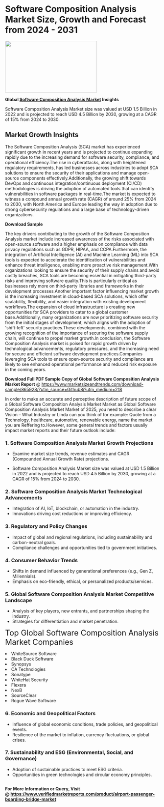 <H1>Software Composition Analysis Market Size, Growth and Forecast from 2024 - 2031</H1><img class="aligncenter size-medium wp-image-584254" src="https://thirdeyenews.in/wp-content/uploads/2024/09/Global-Market-Research-300x168.jpeg" alt="" width="300" height="168" /><p><strong>Global&nbsp;<a href="https://www.marketsizeandtrends.com/download-sample/865928/?utm_source=Github8j?utm_medium=218">Software Composition Analysis Market</a> Insights</strong></p><p>Software Composition Analysis Market size was valued at USD 1.5 Billion in 2022 and is projected to reach USD 4.5 Billion by 2030, growing at a CAGR of 15% from 2024 to 2030.</p><p><h2>Market Growth Insights</h2> <p>The Software Composition Analysis (SCA) market has experienced significant growth in recent years and is projected to continue expanding rapidly due to the increasing demand for software security, compliance, and operational efficiency.The rise in cyberattacks, along with heightened regulatory requirements, has led businesses across industries to adopt SCA solutions to ensure the security of their applications and manage open-source components effectively.Additionally, the growing shift towards DevOps and continuous integration/continuous deployment (CI/CD) methodologies is driving the adoption of automated tools that can identify vulnerabilities in software packages in real-time.The market is expected to witness a compound annual growth rate (CAGR) of around 25% from 2024 to 2030, with North America and Europe leading the way in adoption due to strong cybersecurity regulations and a large base of technology-driven organizations.</p> <p><strong>Download Sample</strong></p> <p>The key drivers contributing to the growth of the Software Composition Analysis market include increased awareness of the risks associated with open-source software and a higher emphasis on compliance with data privacy regulations such as GDPR, HIPAA, and CCPA.Furthermore, the integration of Artificial Intelligence (AI) and Machine Learning (ML) into SCA tools is expected to accelerate the identification of vulnerabilities and enhance threat intelligence, enabling more proactive risk management.With organizations looking to ensure the security of their supply chains and avoid costly breaches, SCA tools are becoming essential in mitigating third-party risks and improving software quality.This is particularly critical as businesses rely more on third-party libraries and frameworks in their development processes.Another important factor influencing market growth is the increasing investment in cloud-based SCA solutions, which offer scalability, flexibility, and easier integration with existing development workflows.The expansion of cloud infrastructure is creating new opportunities for SCA providers to cater to a global customer base.Additionally, many organizations are now prioritizing software security from the initial stages of development, which aligns with the adoption of 'shift-left' security practices.These developments, combined with the growing recognition of the importance of securing the software supply chain, will continue to propel market growth.In conclusion, the Software Composition Analysis market is poised for rapid growth driven by technological advancements, regulatory pressures, and the increasing need for secure and efficient software development practices.Companies leveraging SCA tools to ensure open-source security and compliance are likely to see enhanced operational performance and reduced risk exposure in the coming years.</p> <p><span class=""><strong>Download Full PDF Sample Copy of Global Software Composition Analysis Market Report</strong> @ <a href="https://www.marketsizeandtrends.com/download-sample/865928/?utm_source=Github8j?utm_medium=218" target="_blank">https://www.marketsizeandtrends.com/download-sample/865928/?utm_source=Github8j?utm_medium=218</a></span></p><p>In order to make an accurate and perceptive description of future scope of a Global&nbsp;Software Composition Analysis Market Market as Global&nbsp;Software Composition Analysis Market Market of 2025, you need to describe a clear Vision &ndash; What Industry or Linda can you think of for example: Quote from a Technology, healthcare, automotive, renewable energy, name the market you are Reffering to.However, some general trends and factors usually impact market reports and their future outlook include:</p><h3>1.&nbsp;<strong>Software Composition Analysis Market Growth Projections</strong></h3><ul><li>Examine market size trends, revenue estimates and CAGR (Compounded Annual Growth Rate) projections.</li><li><p>Software Composition Analysis Market size was valued at USD 1.5 Billion in 2022 and is projected to reach USD 4.5 Billion by 2030, growing at a CAGR of 15% from 2024 to 2030.</p></li></ul><h3>2.&nbsp;<strong>Software Composition Analysis Market Technological Advancements</strong></h3><ul><li>Integration of AI, IoT, blockchain, or automation in the industry.</li><li>Innovations driving cost reductions or improving efficiency.</li></ul><h3>3.&nbsp;<strong>Regulatory and Policy Changes</strong></h3><ul><li>Impact of global and regional regulations, including sustainability and carbon-neutral goals.</li><li>Compliance challenges and opportunities tied to government initiatives.</li></ul><h3>4.&nbsp;<strong>Consumer Behavior Trends</strong></h3><ul><li>Shifts in demand influenced by generational preferences (e.g., Gen Z, Millennials).</li><li>Emphasis on eco-friendly, ethical, or personalized products/services.</li></ul><h3>5.&nbsp;<strong>Global Software Composition Analysis Market Competitive Landscape</strong></h3><ul><li>Analysis of key players, new entrants, and partnerships shaping the industry.</li><li>Strategies for differentiation and market penetration.</li></ul><p data-pm-slice="1 1 []"><span style="color: inherit; font-family: inherit; font-size: 25px;">Top Global Software Composition Analysis Market Companies</span></p><div class="" data-test-id=""><p><li>WhiteSource Software</li><li> Black Duck Software</li><li> Synopsys</li><li> CA Technologies</li><li> Sonatype</li><li> WhiteHat Security</li><li> Flexera</li><li> NexB</li><li> SourceClear</li><li> Rogue Wave Software</li></p></div><h3>6.&nbsp;<strong>Economic and Geopolitical Factors</strong></h3><ul><li>Influence of global economic conditions, trade policies, and geopolitical events.</li><li>Resilience of the market to inflation, currency fluctuations, or global crises.</li></ul><h3>7.&nbsp;<strong>Sustainability and ESG (Environmental, Social, and Governance)</strong></h3><ul><li>Adoption of sustainable practices to meet ESG criteria.</li><li>Opportunities in green technologies and circular economy principles.</li></ul><h2><strong style="font-size: 14px;">For More Information or Query, Visit @&nbsp;</strong><a style="background-color: #ffffff; font-size: 14px;" href="https://www.marketsizeandtrends.com/report/software-composition-analysis-market/" target="_blank">https://www.verifiedmarketreports.com/product/airport-passenger-boarding-bridge-market</a></h2>
